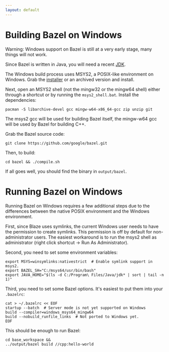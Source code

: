 ```yaml
---
layout: default
---
```


Building Bazel on Windows
=========================

Warning: Windows support on Bazel is still at a very early stage, many things
will not work.

Since Bazel is written in Java, you will need a recent
[JDK](http://www.oracle.com/technetwork/java/javase/downloads/index.html).

The Windows build process uses MSYS2, a POSIX-like environment on Windows. Grab
the [installer](http://sourceforge.net/projects/msys2/files/Base/x86_64/)
or an archived version and install.

Next, open an MSYS2 shell (not the mingw32 or the mingw64 shell) either through
a shortcut or by running the `msys2_shell.bat`. Install the dependencies:

    pacman -S libarchive-devel gcc mingw-w64-x86_64-gcc zip unzip git

The msys2 gcc will be used for building Bazel itself, the mingw-w64 gcc will
be used by Bazel for building C++.

Grab the Bazel source code:

    git clone https://github.com/google/bazel.git

Then, to build:

    cd bazel && ./compile.sh

If all goes well, you should find the binary in `output/bazel`.


Running Bazel on Windows
========================

Running Bazel on Windows requires a few additional steps due to the differences
between the native POSIX environment and the Windows environment.

First, since Blaze uses symlinks, the current Windows user needs to have the
permission to create symlinks. This permission is off by default for
non-administrator users. The easiest workaround is to run the msys2 shell
as administrator (right click shortcut -> Run As Administrator).

Second, you need to set some environment variables:

    export MSYS=winsymlinks:nativestrict  # Enable symlink support in msys2.
    export BAZEL_SH="C:/msys64/usr/bin/bash"
    export JAVA_HOME="$(ls -d C:/Program\ Files/Java/jdk* | sort | tail -n 1)"

Third, you need to set some Bazel options. It's easiest to put them into your
`.bazelrc`:

    cat > ~/.bazelrc << EOF
    startup --batch  # Server mode is not yet supported on Windows
    build --compiler=windows_msys64_mingw64
    build --nobuild_runfile_links  # Not ported to Windows yet.
    EOF

This should be enough to run Bazel:

    cd base_workspace &&
    ../output/bazel build //cpp:hello-world
